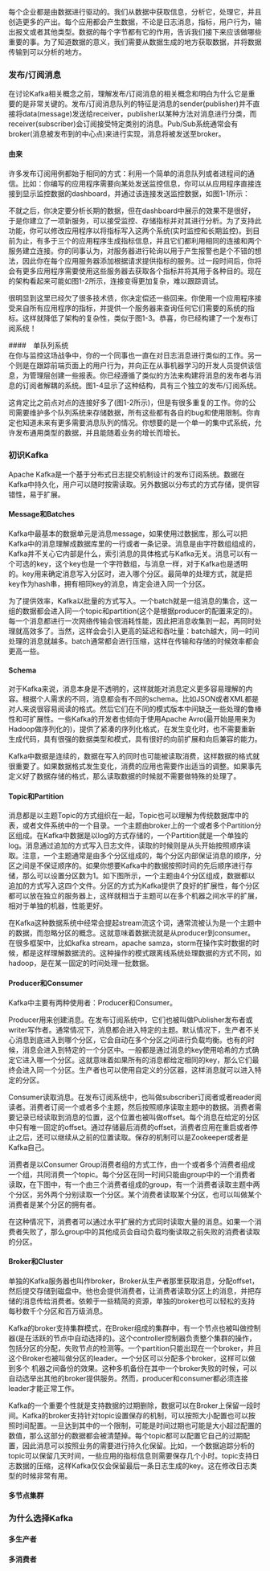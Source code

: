 每个企业都是由数据进行驱动的。我们从数据中获取信息，分析它，处理它，并且创造更多的产出。每个应用都会产生数据，不论是日志消息，指标，用户行为，输出报文或者其他类型。数据的每个字节都有它的作用，告诉我们接下来应该做哪些重要的事。为了知道数据的意义，我们需要从数据生成的地方获取数据，并将数据传输到可以分析的地方。  




### 发布/订阅消息  
在讨论Kafka相关概念之前，理解发布/订阅消息的相关概念和明白为什么它是重要的是非常关键的。发布/订阅消息队列的特征是消息的sender(publisher)并不直接将data(message)发送给receiver，publisher以某种方法对消息进行分类，而receiver(subscriber)会订阅接受特定类别的消息。Pub/Sub系统通常会有broker(消息被发布到的中心点)来进行实现，消息将被发送至broker。  

#### 由来
许多发布订阅用例都始于相同的方式：利用一个简单的消息队列或者进程间的通信。比如：你编写的应用程序需要向某处发送监控信息，你可以从应用程序直接连接到显示监控数据的dashboard，并通过该连接发送监控数据，如图1-1所示：  


不就之后，你决定要分析长期的数据，但在dashboard中展示的效果不是很好，于是你建立了一项新服务，可以接受监控、存储指标并对其进行分析。为了支持此功能，你可以修改应用程序以将指标写入这两个系统(实时监控和长期监控)。到目前为止，有多于三个的应用程序生成指标信息，并且它们都利用相同的连接和两个服务建立连接。你的同事认为，对服务器进行轮询以用于产生报警也是个不错的想法，因此你在每个应用服务器添加根据请求提供指标的服务。过一段时间后，你将会有更多应用程序需要使用这些服务器去获取各个指标并将其用于各种目的。现在的架构看起来可能如图1-2所示，连接变得更加复杂，难以跟踪调试。  
![]()  

很明显到这里已经欠了很多技术债，你决定偿还一些回来。你使用一个应用程序接受来自所有应用程序的指标，并提供一个服务器来查询任何它们需要的系统的指标。这样就降低了架构的复杂性，类似于图1-3。恭喜，你已经构建了一个发布订阅系统！  
![]()  



####　单队列系统  
在你与监控这场战争中，你的一个同事也一直在对日志消息进行类似的工作。另一个则是在跟踪前端页面上的用户行为，并向正在从事机器学习的开发人员提供该信息，为管理层创建一些报表。你已经遵循了类似的方法来构建将消息的发布者与消息的订阅者解耦的系统。图1-4显示了这种结构，具有三个独立的发布/订阅系统。  
![]()  

这肯定比之前点对点的连接好多了(图1-2所示)，但是有很多重复的工作。你的公司需要维护多个队列系统来存储数据，所有这些都有各自的bug和使用限制。你肯定也知道未来有更多需要消息队列的情况。你想要的是一个单一的集中式系统，允许发布通用类型的数据，并且能随着业务的增长而增长。  


### 初识Kafka  
Apache Kafka是一个基于分布式日志提交机制设计的发布订阅系统。数据在Kafka中持久化，用户可以随时按需读取。另外数据以分布式的方式存储，提供容错性，易于扩展。  


#### Message和Batches  
Kafka中最基本的数据单元是消息message，如果使用过数据库，那么可以把Kafka中的消息理解成数据库里的一行或者一条记录。消息是由字符数组组成的，Kafka并不关心它内部是什么，索引消息的具体格式与Kafka无关。消息可以有一个可选的key，这个key也是一个字符数组，与消息一样，对于Kafka也是透明的。key用来确定消息写入分区时，进入哪个分区。最简单的处理方式，就是把key作为hash串，拥有相同key的消息，肯定会进入同一个分区。  

为了提供效率，Kafka以批量的方式写入。一个batch就是一组消息的集合，这一组的数据都会进入同一个topic和partition(这个是根据producer的配置来定的)。每一个消息都进行一次网络传输会很消耗性能，因此把消息收集到一起，再同时处理就高效多了。当然，这样会会引入更高的延迟和吞吐量：batch越大，同一时间处理的消息就越多。batch通常都会进行压缩，这样在传输和存储的时候效率都会更高一些。  

#### Schema  
对于Kafka来说，消息本身是不透明的，这样就能对消息定义更多容易理解的内容。根据个人需求的不同，消息都会有不同的schema。比如JSON或者XML都是对人来说很容易阅读的格式。然后它们在不同的模式版本中间缺乏一些处理的鲁棒性和可扩展性。一些Kafka的开发者也倾向于使用Apache Avro(最开始是用来为Hadoop做序列化的)，提供了紧凑的序列化格式，在发生变化时，也不需要重新生成代码，具有很强的数据类型和模式，具有很好的向前扩展和向后兼容的能力。  

Kafka中数据是连续的，数据在写入的同时也可能被读取消费，这样数据的格式就很重要了。如果数据格式发生变化，消费的应用也需要作出适当的调整。如果事先定义好了数据存储的格式，那么读取数据的时候就不需要做特殊的处理了。  

#### Topic和Partition  
消息都是以主题Topic的方式组织在一起，Topic也可以理解为传统数据库中的表，或者文件系统中的一个目录。一个主题由broker上的一个或者多个Partition分区组成。在Kafka中数据是以log的方式存储的，一个Partition就是一个单独的log。消息通过追加的方式写入日志文件，读取的时候则是从头开始按照顺序读取。注意，一个主题通常是由多个分区组成的，每个分区内部保证消息的顺序，分区之间是不保证顺序的。如果你想要Kafka中的数据按照时间的先后顺序进行存储，那么可以设置分区数为1。如下图所示，一个主题由4个分区组成，数据都以追加的方式写入这四个文件。分区的方式为Kafka提供了良好的扩展性，每个分区都可以放在独立的服务器上，这样就相当于主题可以在多个机器之间水平的扩展，相对于单独的机器，性能更好。  
![]()  

在Kafka这种数据系统中经常会提起stream流这个词，通常流被认为是一个主题中的数据，而忽略分区的概念。这就意味着数据流就是从producer到consumer。在很多框架中，比如kafka stream，apache samza，storm在操作实时数据的时候，都是这样理解数据流的。这种操作的模式跟离线系统处理数据的方式不同，如hadoop，是在某一固定的时间处理一批数据。  

#### Producer和Consumer  
Kafka中主要有两种使用者：Producer和Consumer。  

Producer用来创建消息。在发布订阅系统中，它们也被叫做Publisher发布者或writer写作者。通常情况下，消息都会进入特定的主题。默认情况下，生产者不关心消息到底进入到哪个分区，它会自动在多个分区之间进行负载均衡。也有的时候，消息会进入到特定的一个分区中。一般都是通过消息的key使用哈希的方式确定它进入哪一个分区。这就意味着如果所有的消息都给定相同的key，那么它们最终会进入同一个分区。生产者也可以使用自定义的分区器，这样消息就可以进入特定的分区。  

Consumer读取消息。在发布订阅系统中，也叫做subscriber订阅者或者reader阅读者。消费者订阅一个或者多个主题，然后按照顺序读取主题中的数据。消费者需要记录已经读取到消息的位置，这个位置也被叫做offset。每个消息在给定的分区中只有唯一固定的offset。通过存储最后消费的offset，消费者应用在重启或者停止之后，还可以继续从之前的位置读取。保存的机制可以是Zookeeper或者是Kafka自己。  

消费者是以Consumer Group消费者组的方式工作，由一个或者多个消费者组成一个组，共同消费一个topic。每个分区在同一时间只能由group中的一个消费者读取，在下图中，有一个由三个消费者组成的group，有一个消费者读取主题中两个分区，另外两个分别读取一个分区。某个消费者读取某个分区，也可以叫做某个消费者是某个分区的拥有者。  

在这种情况下，消费者可以通过水平扩展的方式同时读取大量的消息。如果一个消费者失败了，那么group中的其他成员会自动负载均衡读取之前失败的消费者读取的分区。  
![]()  


#### Broker和Cluster  
单独的Kafka服务器也叫作broker，Broker从生产者那里获取消息，分配offset，然后提交存储到磁盘中。他也会提供消费者，让消费者读取分区上的消息，并把存储的消息传给消费者。依赖于一些精简的资源，单独的broker也可以轻松的支持每秒数千个分区和百万级消息。  

Kafka的broker支持集群模式，在Broker组成的集群中，有一个节点也被叫做控制器(是在活跃的节点中自动选择的)。这个controller控制器负责整个集群的操作，包括分区的分配，失败节点的检测等。一个partition只能出现在一个broker，并且这个Broker也被叫做分区的leader。一个分区可以分配多个broker，这样可以做到多个 机器之间备份的效果。这种多机备份在其中一个broker失败的时候，可以自动选举出其他的broker提供服务。然而，producer和consumer都必须连接leader才能正常工作。  
![]()  

Kafka的一个重要个性就是支持数据的过期删除，数据可以在Broker上保留一段时间。Kafka的broker支持针对topic设置保存的机制，可以按照大小配置也可以按照时间配置。一旦达到其中的一个限制，可能是时间过期也可能是大小超过配置的数值，那么这部分的数据都会被清楚掉。每个topic都可以配置它自己的过期配置，因此消息可以按照业务的需要进行持久化保留。比如，一个数据追踪分析的topic可以保留几天时间，一些应用的指标信息则需要保存几个小时。topic支持日志数据的压缩，这样Kafka仅仅会保留最后一条日志生成的key。这在修改日志类型的时候非常有用。  


#### 多节点集群  




### 为什么选择Kafka  




#### 多生产者  




#### 多消费者  
